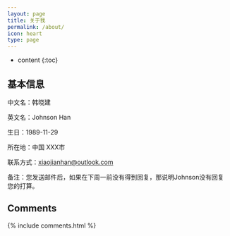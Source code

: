 ```yaml
---
layout: page
title: 关于我
permalink: /about/
icon: heart
type: page
---
```


* content
{:toc}


## 基本信息

中文名：韩晓建

英文名：Johnson Han

生日：1989-11-29

所在地：中国 XXX市 

联系方式：xiaojianhan@outlook.com

备注：您发送邮件后，如果在下周一前没有得到回复，那说明Johnson没有回复您的打算。

## Comments

{% include comments.html %}

